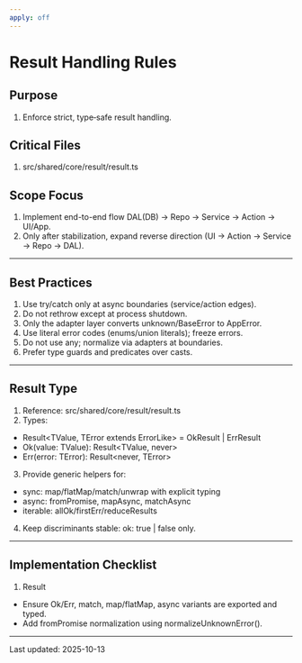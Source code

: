 ```yaml
---
apply: off
---
```


# Result Handling Rules

## Purpose

1. Enforce strict, type‑safe result handling.

## Critical Files

1. src/shared/core/result/result.ts

## Scope Focus

1. Implement end-to-end flow DAL(DB) → Repo → Service → Action → UI/App.
2. Only after stabilization, expand reverse direction (UI → Action → Service → Repo → DAL).

---

## Best Practices

1. Use try/catch only at async boundaries (service/action edges).
2. Do not rethrow except at process shutdown.
3. Only the adapter layer converts unknown/BaseError to AppError.
4. Use literal error codes (enums/union literals); freeze errors.
5. Do not use any; normalize via adapters at boundaries.
6. Prefer type guards and predicates over casts.

---

## Result Type

1. Reference: src/shared/core/result/result.ts
2. Types:

- Result<TValue, TError extends ErrorLike> = OkResult<TValue> | ErrResult<TError>
- Ok<TValue>(value: TValue): Result<TValue, never>
- Err<TError extends ErrorLike>(error: TError): Result<never, TError>

3. Provide generic helpers for:

- sync: map/flatMap/match/unwrap with explicit typing
- async: fromPromise, mapAsync, matchAsync
- iterable: allOk/firstErr/reduceResults

4. Keep discriminants stable: ok: true | false only.

---

## Implementation Checklist

1. Result

- Ensure Ok/Err, match, map/flatMap, async variants are exported and typed.
- Add fromPromise normalization using normalizeUnknownError().

---

Last updated: 2025-10-13
